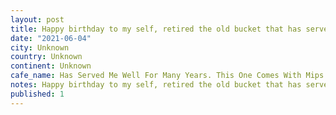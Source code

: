 ```yaml
---
layout: post
title: Happy birthday to my self, retired the old bucket that has served me well for many years. This one comes with mips and detachable jaw.
date: "2021-06-04"
city: Unknown
country: Unknown
continent: Unknown
cafe_name: Has Served Me Well For Many Years. This One Comes With Mips And Detachable Jaw.
notes: Happy birthday to my self, retired the old bucket that has served me well for many years. This one comes with mips and detachable jaw.
published: 1
---
```

